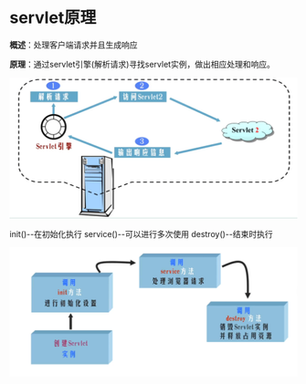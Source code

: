 # servlet原理

**概述**：处理客户端请求并且生成响应

**原理**：通过servlet引擎(解析请求)寻找servlet实例，做出相应处理和响应。

![imag](https://github.com/William-liuyuxvan/cs-notes/blob/main/img/servlet1.png)

init()--在初始化执行  service()--可以进行多次使用  destroy()--结束时执行

![imag](https://github.com/William-liuyuxvan/cs-notes/blob/main/img/servlet2.png)
